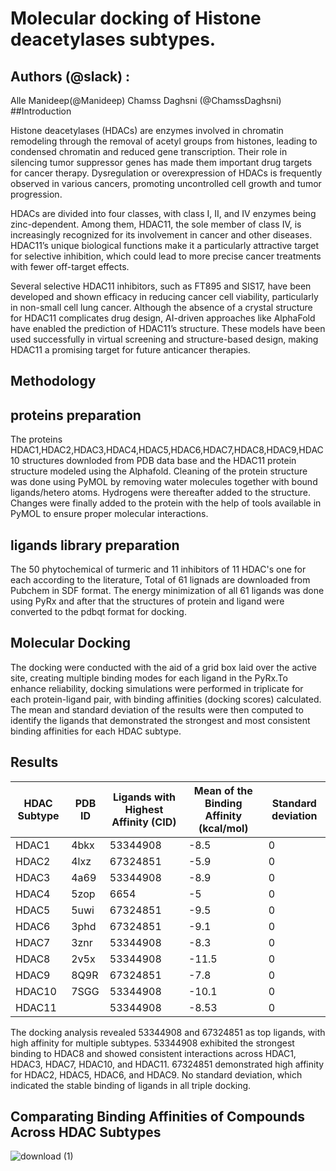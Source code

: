 # Molecular docking of Histone deacetylases subtypes.
## Authors (@slack) :
Alle Manideep(@Manideep)
Chamss Daghsni (@ChamssDaghsni)
##Introduction

Histone deacetylases (HDACs) are enzymes involved in chromatin remodeling through the removal of acetyl groups from histones, leading to condensed chromatin and reduced gene transcription. Their role in silencing tumor suppressor genes has made them important drug targets for cancer therapy. Dysregulation or overexpression of HDACs is frequently observed in various cancers, promoting uncontrolled cell growth and tumor progression.

HDACs are divided into four classes, with class I, II, and IV enzymes being zinc-dependent. Among them, HDAC11, the sole member of class IV, is increasingly recognized for its involvement in cancer and other diseases. HDAC11’s unique biological functions make it a particularly attractive target for selective inhibition, which could lead to more precise cancer treatments with fewer off-target effects.

Several selective HDAC11 inhibitors, such as FT895 and SIS17, have been developed and shown efficacy in reducing cancer cell viability, particularly in non-small cell lung cancer. Although the absence of a crystal structure for HDAC11 complicates drug design, AI-driven approaches like AlphaFold have enabled the prediction of HDAC11’s structure. These models have been used successfully in virtual screening and structure-based design, making HDAC11 a promising target for future anticancer therapies.

## Methodology
## proteins preparation
The proteins HDAC1,HDAC2,HDAC3,HDAC4,HDAC5,HDAC6,HDAC7,HDAC8,HDAC9,HDAC10 structures downloded from PDB data base and the HDAC11 protein structure modeled using the Alphafold. Cleaning of the protein structure was done using PyMOL by removing water molecules together with bound ligands/hetero atoms. Hydrogens were thereafter added to the structure.
Changes were finally added to the protein with the help of tools available in PyMOL to ensure proper molecular interactions.

## ligands library preparation
The 50 phytochemical of turmeric and 11 inhibitors of 11 HDAC's one for each according to the literature, Total of 61 lignads are downloaded from Pubchem in SDF format. The energy minimization of all 61 ligands was done using PyRx and after that the structures of protein and ligand were converted to the pdbqt format for docking.

## Molecular Docking
The docking were conducted with the aid of a grid box laid over the active site, creating multiple binding modes for each ligand in the PyRx.To enhance reliability, docking simulations were performed in triplicate for each protein-ligand pair, with binding affinities (docking scores) calculated. The mean and standard deviation of the results were then computed to identify the ligands that demonstrated the strongest and most consistent binding affinities for each HDAC subtype.

## Results
| HDAC Subtype | PDB ID | Ligands with Highest Affinity (CID) | Mean of the Binding Affinity (kcal/mol) | Standard deviation |
|--------------|--------|-------------------------------------|-----------------------------------------|--------------------|
| HDAC1        | 4bkx   | 53344908                            | -8.5                                    | 0                  |
| HDAC2        | 4lxz   | 67324851                            | -5.9                                    | 0                  |
| HDAC3        | 4a69   | 53344908                            | -8.9                                    | 0                  |
| HDAC4        | 5zop   | 6654                                | -5                                      | 0                  |
| HDAC5        | 5uwi   | 67324851                            | -9.5                                    | 0                  |
| HDAC6        | 3phd   | 67324851                            | -9.1                                    | 0                  |
| HDAC7        | 3znr   | 53344908                            | -8.3                                    | 0                  |
| HDAC8        | 2v5x   | 53344908                            | -11.5                                   | 0                  |
| HDAC9        | 8Q9R   | 67324851                            | -7.8                                    | 0                  |
| HDAC10       | 7SGG   | 53344908                            | -10.1                                   | 0                  |
| HDAC11       |        | 53344908                            | -8.53                                   | 0                  |

The docking analysis revealed 53344908 and 67324851 as top ligands, with high affinity for multiple subtypes.
53344908 exhibited the strongest binding to HDAC8 and showed consistent interactions across HDAC1, HDAC3, HDAC7, HDAC10, and HDAC11. 67324851 demonstrated high affinity for HDAC2, HDAC5, HDAC6, and HDAC9. No standard deviation, which indicated the stable binding of ligands in all triple docking.

## Comparating Binding Affinities of Compounds Across HDAC Subtypes
![download (1)](https://github.com/user-attachments/assets/372a7dc6-dba0-444c-8950-56460fa5857e)











 
